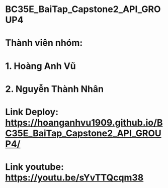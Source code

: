 # BC35E_BaiTap_Capstone2_API_GROUP4
# Thành viên nhóm:
# 1. Hoàng Anh Vũ
# 2. Nguyễn Thành Nhân
# Link Deploy: https://hoanganhvu1909.github.io/BC35E_BaiTap_Capstone2_API_GROUP4/
# Link youtube: https://youtu.be/sYvTTQcqm38

